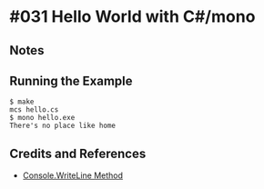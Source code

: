 # #031 Hello World with C#/mono


## Notes


## Running the Example

```
$ make
mcs hello.cs
$ mono hello.exe
There's no place like home
```

## Credits and References
* [Console.WriteLine Method](https://msdn.microsoft.com/en-us/library/system.console.writeline(v=vs.110).aspx)
